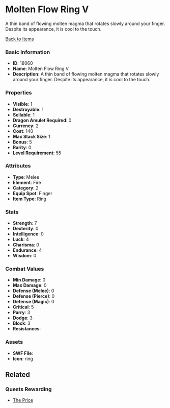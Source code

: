 # Molten Flow Ring V

A thin band of flowing molten magma that rotates slowly around your finger. Despite its appearance, it is cool to the touch.

[Back to Items](../items.md)

### Basic Information

- **ID**: 18060
- **Name**: Molten Flow Ring V
- **Description**: A thin band of flowing molten magma that rotates slowly around your finger. Despite its appearance, it is cool to the touch.

### Properties

- **Visible**: 1
- **Destroyable**: 1
- **Sellable**: 1
- **Dragon Amulet Required**: 0
- **Currency**: 2
- **Cost**: 140
- **Max Stack Size**: 1
- **Bonus**: 5
- **Rarity**: 0
- **Level Requirement**: 55

### Attributes

- **Type**: Melee
- **Element**: Fire
- **Category**: 2
- **Equip Spot**: Finger
- **Item Type**: Ring

### Stats

- **Strength**: 7
- **Dexterity**: 0
- **Intelligence**: 0
- **Luck**: 4
- **Charisma**: 0
- **Endurance**: 4
- **Wisdom**: 0

### Combat Values

- **Min Damage**: 0
- **Max Damage**: 0
- **Defense (Melee)**: 0
- **Defense (Pierce)**: 0
- **Defense (Magic)**: 0
- **Critical**: 5
- **Parry**: 3
- **Dodge**: 3
- **Block**: 3
- **Resistances**: 

### Assets

- **SWF File**: 
- **Icon**: ring

## Related

### Quests Rewarding

- [The Price](../quests/1507-the-price.md)

